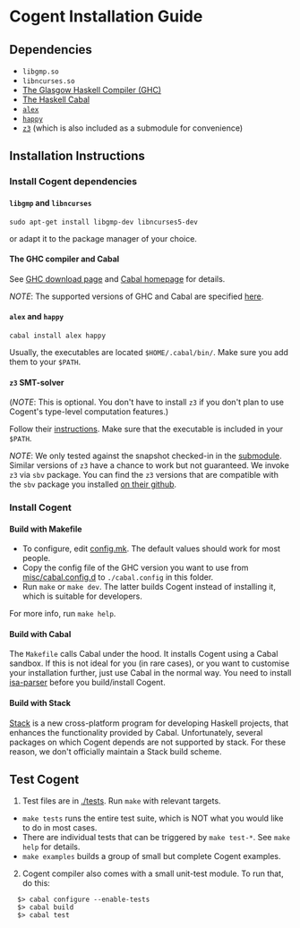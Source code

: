 # Cogent Installation Guide

## Dependencies

* `libgmp.so`
* `libncurses.so`
* [The Glasgow Haskell Compiler (GHC)](https://www.haskell.org/)
* [The Haskell Cabal](https://www.haskell.org/cabal/)
* [`alex`](https://www.haskell.org/alex/)
* [`happy`](https://www.haskell.org/happy/)
* [`z3`](https://github.com/Z3Prover/z3) (which is also included as a submodule for convenience)


## Installation Instructions

### Install Cogent dependencies

#### `libgmp` and `libncurses`
```
sudo apt-get install libgmp-dev	libncurses5-dev
```
or adapt it to the package manager of your choice.

#### The GHC compiler and Cabal

See [GHC download page](https://www.haskell.org/downloads) and [Cabal homepage](https://www.haskell.org/cabal/) for details.

_NOTE_: The supported versions of GHC and Cabal are specified [here](./cogent.cabal).

#### `alex` and `happy`
```
cabal install alex happy
```
Usually, the executables are located `$HOME/.cabal/bin/`. Make sure you add them to your `$PATH`.

#### `z3` SMT-solver

(_NOTE_: This is optional. You don't have to install `z3` if you don't plan to use Cogent's type-level computation features.)

Follow their [instructions](../z3/README.md). Make sure that the executable is included in your `$PATH`.

_NOTE_: We only tested against the snapshot checked-in in the [submodule](../z3). Similar versions of `z3`
have a chance to work but not guaranteed. We invoke `z3` via `sbv` package. You can find the `z3` versions that
are compatible with the `sbv` package you installed [on their github](https://github.com/LeventErkok/sbv/blob/master/SMTSolverVersions.md).


### Install Cogent

#### Build with Makefile

* To configure, edit [config.mk](../config.mk). The default values should work for most people.
* Copy the config file of the GHC version you want to use from [misc/cabal.config.d](./misc/cabal.config.d/)
to `./cabal.config` in this folder.
* Run `make` or `make dev`. The latter builds Cogent instead of installing it, which is
suitable for developers.

For more info, run `make help`.

#### Build with Cabal

The `Makefile` calls Cabal under the hood. It installs Cogent using a Cabal sandbox. If this
is not ideal for you (in rare cases), or you want to customise your installation further,
just use Cabal in the normal way. You need to install [isa-parser](../isa-parser) before you
build/install Cogent.

#### Build with Stack

[Stack](https://github.com/commercialhaskell/stack) is a new cross-platform
program for developing Haskell projects, that enhances the functionality
provided by Cabal. Unfortunately, several packages on which Cogent
depends are not supported by stack. For these reason, we don't officially
maintain a Stack build scheme.


## Test Cogent

1. Test files are in [./tests](./tests). Run `make` with relevant targets.

* `make tests` runs the entire test suite, which is NOT what you would like to do in most cases.
* There are individual tests that can be triggered by `make test-*`. See `make help` for details.
* `make examples` builds a group of small but complete Cogent examples.


2. Cogent compiler also comes with a small unit-test module. To run that, do this:
```
  $> cabal configure --enable-tests
  $> cabal build
  $> cabal test
```

